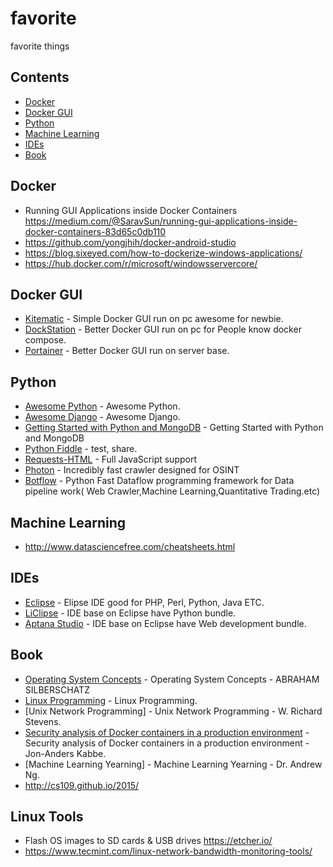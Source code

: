 # favorite
favorite things

## Contents

- [Docker](#docker)
- [Docker GUI](#dockergui)
- [Python](#python)
- [Machine Learning](#machinelearning)
- [IDEs](#ides)
- [Book](#book)

## Docker
- Running GUI Applications inside Docker Containers https://medium.com/@SaravSun/running-gui-applications-inside-docker-containers-83d65c0db110
- https://github.com/yongjhih/docker-android-studio
- https://blog.sixeyed.com/how-to-dockerize-windows-applications/
- https://hub.docker.com/r/microsoft/windowsservercore/

## Docker GUI
- [Kitematic](https://kitematic.com/) - Simple Docker GUI run on pc awesome for newbie.
- [DockStation](https://dockstation.io/) - Better Docker GUI run on pc for People know docker compose.
- [Portainer](https://portainer.io/) - Better Docker GUI run on server base.

## Python
- [Awesome Python](https://github.com/vinta/awesome-python) - Awesome Python.
- [Awesome Django](http://awesome-django.com) - Awesome Django.
- [Getting Started with Python and MongoDB](https://www.mongodb.com/blog/post/getting-started-with-python-and-mongodb) - Getting Started with Python and MongoDB
- [Python Fiddle](http://pythonfiddle.com/) - test, share.
- [Requests-HTML](https://github.com/kennethreitz/requests-html) - Full JavaScript support
- [Photon](https://github.com/s0md3v/Photon) - Incredibly fast crawler designed for OSINT
- [Botflow](https://github.com/kkyon/botflow) - Python Fast Dataflow programming framework for Data pipeline work( Web Crawler,Machine Learning,Quantitative Trading.etc)

## Machine Learning
- http://www.datasciencefree.com/cheatsheets.html

## IDEs
- [Eclipse](https://www.eclipse.org/) - Elipse IDE good for PHP, Perl, Python, Java ETC.
- [LiClipse](https://www.liclipse.com/download.html) - IDE base on Eclipse have Python bundle.
- [Aptana Studio](http://www.aptana.com/) - IDE base on Eclipse have Web development bundle.

## Book
- [Operating System Concepts](http://iips.icci.edu.iq/images/exam/Abraham-Silberschatz-Operating-System-Concepts---9th2012.12.pdf) - Operating System Concepts - ABRAHAM SILBERSCHATZ
- [Linux Programming](https://github.com/shihyu/Linux_Programming/tree/master/books) - Linux Programming.
- [Unix Network Programming] - Unix Network Programming - W. Richard Stevens.
- [Security analysis of Docker containers in a production environment](https://brage.bibsys.no/xmlui/bitstream/handle/11250/2451326/17303_FULLTEXT.pdf) - Security analysis of Docker containers in a production environment -Jon-Anders Kabbe.
- [Machine Learning Yearning] - Machine Learning Yearning - Dr. Andrew Ng.
- http://cs109.github.io/2015/

## Linux Tools
- Flash OS images to SD cards & USB drives https://etcher.io/
- https://www.tecmint.com/linux-network-bandwidth-monitoring-tools/

